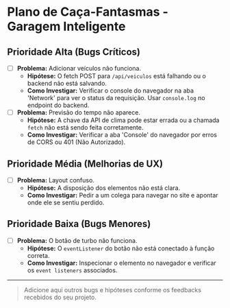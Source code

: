 # Plano de Caça-Fantasmas - Garagem Inteligente

## Prioridade Alta (Bugs Críticos)
- [ ] **Problema:** Adicionar veículos não funciona.
  - **Hipótese:** O fetch POST para `/api/veiculos` está falhando ou o backend não está salvando.
  - **Como Investigar:** Verificar o console do navegador na aba 'Network' para ver o status da requisição. Usar `console.log` no endpoint do backend.
- [ ] **Problema:** Previsão do tempo não aparece.
  - **Hipótese:** A chave da API de clima pode estar errada ou a chamada `fetch` não está sendo feita corretamente.
  - **Como Investigar:** Verificar a aba 'Console' do navegador por erros de CORS ou 401 (Não Autorizado).

## Prioridade Média (Melhorias de UX)
- [ ] **Problema:** Layout confuso.
  - **Hipótese:** A disposição dos elementos não está clara.
  - **Como Investigar:** Pedir a um colega para navegar no site e apontar onde ele se sentiu perdido.

## Prioridade Baixa (Bugs Menores)
- [ ] **Problema:** O botão de turbo não funciona.
  - **Hipótese:** O `eventListener` do botão não está conectado à função correta.
  - **Como Investigar:** Inspecionar o elemento no navegador e verificar os `event listeners` associados.

---

> Adicione aqui outros bugs e hipóteses conforme os feedbacks recebidos do seu projeto.
